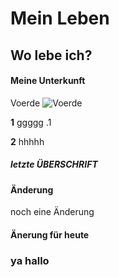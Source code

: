 # Mein Leben
## Wo lebe ich? 
####   Meine Unterkunft
Voerde ![Voerde](https://www.voerde.de/C1256ED1003CEB07/files/05070505uftvoerdesteag-sh-565.jpg/$file/05070505uftvoerdesteag-sh-565.jpg/)

**1** ggggg
.1

**2** hhhhh
##### letzte ÜBERSCHRIFT
#### Änderung
noch eine Änderung
#### Änerung für heute ####
### ya hallo ###